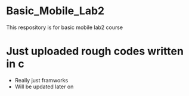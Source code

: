 # Basic_Mobile_Lab2
This respository is for basic mobile lab2 course

# Just uploaded rough codes written in c
- Really just framworks
- Will be updated later on
